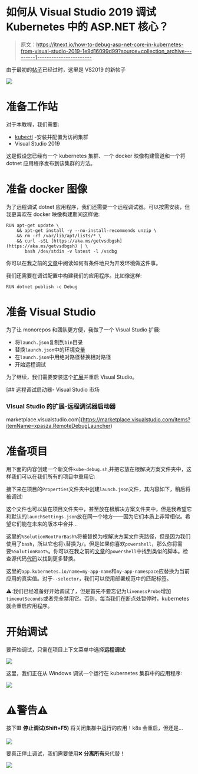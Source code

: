 # 如何从 Visual Studio 2019 调试 Kubernetes 中的 ASP.NET 核心？

> 原文：<https://itnext.io/how-to-debug-asp-net-core-in-kubernetes-from-visual-studio-2019-1e9d16099d99?source=collection_archive---------1----------------------->

由于最初的[帖子](https://pavel-agarkov.medium.com/debugging-asp-net-core-app-running-in-kubernetes-minikube-from-visual-studio-2017-on-windows-6671ddc23d93)已经过时，这里是 VS2019 的新帖子

![](img/067b9b44a6fd8e20e26102c2eb1c2631.png)

# 准备工作站

对于本教程，我们需要:

*   [kubectl](https://kubernetes.io/docs/tasks/tools/install-kubectl/#install-on-windows-using-chocolatey-or-scoop) -安装并配置为访问集群
*   Visual Studio 2019

这是假设您已经有一个 kubernetes 集群、一个 docker 映像构建管道和一个将 dotnet 应用程序发布到该集群的方法。

# 准备 docker 图像

为了远程调试 dotnet 应用程序，我们还需要一个远程调试器。可以按需安装，但我更喜欢在 docker 映像构建期间这样做:

```
RUN apt-get update \
    && apt-get install -y --no-install-recommends unzip \
    && rm -rf /var/lib/apt/lists/* \
    && curl -sSL [https://aka.ms/getvsdbgsh](https://aka.ms/getvsdbgsh) | \
       bash /dev/stdin -v latest -l /vsdbg
```

你可以在我之前的[文章](/debugging-asp-net-core-in-kubernetes-from-vscode-294a728031e6)中阅读如何有条件地只为开发环境做这件事。

我们还需要在调试配置中构建我们的应用程序。比如像这样:

```
RUN dotnet publish -c Debug
```

# 准备 Visual Studio

为了让 monorepos 和团队更方便，我做了一个 Visual Studio 扩展:

*   将`launch.json`复制到`bin`目录
*   替换`launch.json`中的环境变量
*   在`launch.json`中用绝对路径替换相对路径
*   开始远程调试

为了继续，我们需要安装这个[扩展](https://marketplace.visualstudio.com/items?itemName=xpasza.RemoteDebugLauncher)并重启 Visual Studio。

[](https://marketplace.visualstudio.com/items?itemName=xpasza.RemoteDebugLauncher) [## 远程调试启动器- Visual Studio 市场

### Visual Studio 的扩展-远程调试器启动器

marketplace.visualstudio.com](https://marketplace.visualstudio.com/items?itemName=xpasza.RemoteDebugLauncher) 

# 准备项目

用下面的内容创建一个新文件`kube-debug.sh`,并把它放在根解决方案文件夹中，这样我们可以在我们所有的项目中重用它:

接下来在项目的`Properties`文件夹中创建`launch.json`文件，其内容如下，稍后将被调试:

这个文件也可以放在项目文件夹中，甚至放在根解决方案文件夹中，但是我希望它和默认的`launchSettings.json`放在同一个地方——因为它们本质上非常相似。希望它们能在未来的版本中合并…

这里的`%SolutionRootForBash%`将被替换为根解决方案文件夹路径，但是因为我们使用了`bash`，所以它也将`\`替换为`/`。但是如果你喜欢`powershell`，那么你将需要`%SolutionRoot%`。你可以在我之前的[文章](https://medium.com/@pavel.agarkov/debugging-asp-net-core-app-running-in-kubernetes-minikube-from-visual-studio-2017-on-windows-6671ddc23d93)的`powershell`中找到类似的脚本。检查源代码[代码](https://github.com/pavel-agarkov/RemoteDebugLauncherExtension/blob/6c70a8363cc3a727b9e3fba12a4929d56eb25ceb/RemoteDebugLauncher/LaunchCommand.cs#L97-L101)以找到更多替换。

这里的`app.kubernetes.io/name=my-app-name`和`my-app-namespace`应替换为当前应用的真实值。对于`--selector`，我们可以使用部署规范中的匹配标签。

⚠:我们已经准备好开始调试了，但是首先不要忘记为`livenessProbe`增加`timeoutSeconds`或者完全禁用它。否则，每当我们在断点处暂停时，kubernetes 就会重启应用程序。

# 开始调试

要开始调试，只需在项目上下文菜单中选择**远程调试**:

![](img/25bb2137df7629ca8b36e03336ed1d1f.png)

这里，我们正在从 Windows 调试一个运行在 kubernetes 集群中的应用程序:

![](img/5a2fa90510747019553b9cb0719af93d.png)

# ⚠警告⚠

按下🟥 **停止调试(Shift+F5)** 将关闭集群中运行的应用！k8s 会重启，但还是…

![](img/b3b5caea0dd7bbc9838b7d474145f89a.png)

要真正停止调试，我们需要使用❌ **分离所有**来代替！

![](img/446350bbe8d108d296eeedb36a743753.png)
